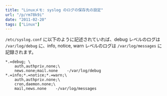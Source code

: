 ```yaml
---
title: "Linuxメモ: syslog のログの保存先の設定"
url: "/p/rm78k9i"
date: "2011-02-20"
tags: ["Linux"]
---
```


`/etc/syslog.conf` に以下のように記述されていれば、debug レベルのログは `/var/log/debug` に、info, notice, warn レベルのログは `/var/log/messages` に記録されます。

```
*.=debug; \
    auth,authpriv.none;\
    news.none;mail.none    -/var/log/debug
*.=info;*.=notice;*.=warn;\
    auth,authpriv.none;\
    cron,daemon.none;\
    mail,news.none    -/var/log/messages
```

